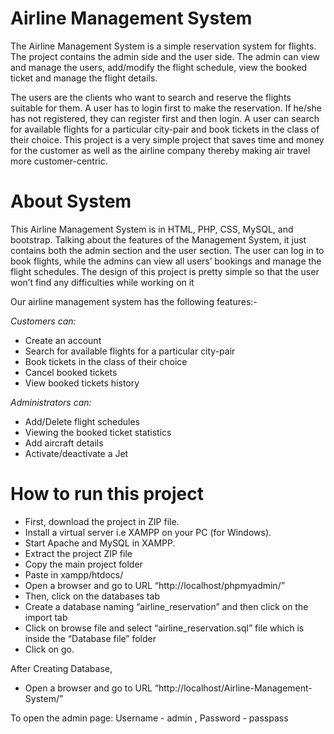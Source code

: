 # Airline Management System

The Airline Management System is a simple reservation system for flights. The project contains the admin side and the user side. The admin can view and manage the users, add/modify the flight schedule, view the booked ticket and manage the flight details.

The users are the clients who want to search and reserve the flights suitable for them. A user has to login first to make the reservation. If he/she has not registered, they can register first and then login. A user can search for available flights for a particular city-pair and book tickets in the class of their choice. This project is a very simple project that saves time and money for the customer as well as the airline company thereby making air travel more customer-centric.

# About System

This Airline Management System is in HTML, PHP, CSS, MySQL, and bootstrap. Talking about the features of the Management System, it just contains both the admin section and the user section. The user can log in to book flights, while the admins can view all users’ bookings and manage the flight schedules. The design of this project is pretty simple so that the user won’t find any difficulties while working on it

Our airline management system has the following features:- 

*Customers can:*
* Create an account
* Search for available flights for a particular city-pair
* Book tickets in the class of their choice
* Cancel booked tickets
* View booked tickets history 

*Administrators can:*
* Add/Delete flight schedules
* Viewing the booked ticket statistics
* Add aircraft details
* Activate/deactivate a Jet

# How to run this project

* First, download the project in ZIP file.
* Install a virtual server i.e XAMPP on your PC (for Windows).
* Start Apache and MySQL in XAMPP.
* Extract the project ZIP file
* Copy the main project folder
* Paste in xampp/htdocs/
* Open a browser and go to URL “http://localhost/phpmyadmin/”
* Then, click on the databases tab
* Create a database naming “airline_reservation” and then click on the import tab
* Click on browse file and select “airline_reservation.sql” file which is inside the “Database file” folder
* Click on go.

After Creating Database,

* Open a browser and go to URL “http://localhost/Airline-Management-System/”

To open the admin page: Username - admin , Password - passpass

